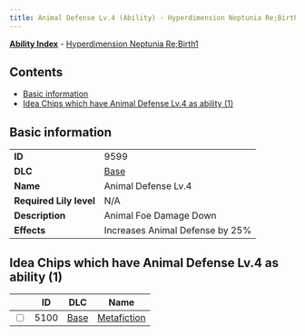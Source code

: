 ```yaml
---
title: Animal Defense Lv.4 (Ability) - Hyperdimension Neptunia Re;Birth1
---
```


[**Ability Index**](/neptunia/rb1/ability/index.html) - [Hyperdimension Neptunia Re;Birth1](/neptunia/rb1)

## Contents

- [Basic information](#basic-information)
- [Idea Chips which have Animal Defense Lv.4 as ability (1)](#idea-chips-which-have-animal-defense-lv4-as-ability-1)

## Basic information

|   |   |
| -- | -- |
| **ID** | 9599 |
| **DLC** | [Base](/neptunia/rb1/dlc/1-base.html) |
| **Name** | Animal Defense Lv.4 |
| **Required Lily level** | N/A |
| **Description** | Animal Foe Damage Down |
| **Effects** | Increases Animal Defense by 25% |


## Idea Chips which have Animal Defense Lv.4 as ability (1)

|    | ID | DLC | Name |
| -- | -- | --- | ---- |
| <input type="checkbox" id="rb1-item-1-5100" class="trackbox" /> | 5100 | [Base](/neptunia/rb1/dlc/1-base.html) | [Metafiction](/neptunia/rb1/item/1-5100-metafiction.html) |
